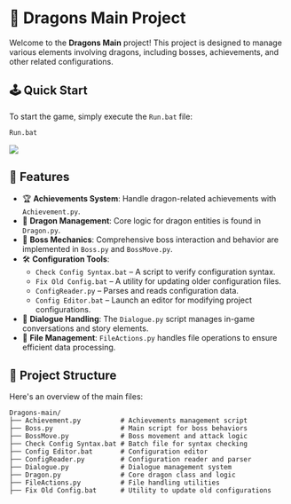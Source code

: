 # 🐉 Dragons Main Project

Welcome to the **Dragons Main** project! This project is designed to manage various elements involving dragons, including bosses, achievements, and other related configurations.

## 🕹️ Quick Start

To start the game, simply execute the `Run.bat` file:
```bash
Run.bat
```
![](https://i.imgur.com/d7QvWFy.gif)
## 🚀 Features

- 🏆 **Achievements System**: Handle dragon-related achievements with `Achievement.py`.
- 🐲 **Dragon Management**: Core logic for dragon entities is found in `Dragon.py`.
- 👑 **Boss Mechanics**: Comprehensive boss interaction and behavior are implemented in `Boss.py` and `BossMove.py`.
- 🛠️ **Configuration Tools**:
  - `Check Config Syntax.bat` – A script to verify configuration syntax.
  - `Fix Old Config.bat` – A utility for updating older configuration files.
  - `ConfigReader.py` – Parses and reads configuration data.
  - `Config Editor.bat` – Launch an editor for modifying project configurations.
- 💬 **Dialogue Handling**: The `Dialogue.py` script manages in-game conversations and story elements.
- 📂 **File Management**: `FileActions.py` handles file operations to ensure efficient data processing.

## 📂 Project Structure

Here's an overview of the main files:

```plaintext
Dragons-main/
├── Achievement.py          # Achievements management script
├── Boss.py                 # Main script for boss behaviors
├── BossMove.py             # Boss movement and attack logic
├── Check Config Syntax.bat # Batch file for syntax checking
├── Config Editor.bat       # Configuration editor
├── ConfigReader.py         # Configuration reader and parser
├── Dialogue.py             # Dialogue management system
├── Dragon.py               # Core dragon class and logic
├── FileActions.py          # File handling utilities
├── Fix Old Config.bat      # Utility to update old configurations
